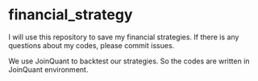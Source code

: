 # financial_strategy

I will use this repository to save my financial strategies. If there is any questions about my codes, please commit issues. 

We use JoinQuant to backtest our strategies. So the codes are written in JoinQuant environment.
